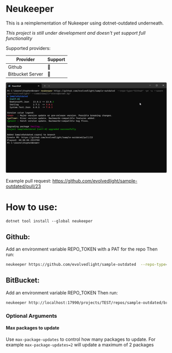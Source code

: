 # Neukeeper

This is a reimplementation of Nukeeper using dotnet-outdated underneath.

*This project is still under development and doesn't yet support full functionality*

Supported providers:

| Provider | Support |
| -------- | ------- |
| Github   | :hammer:|
| Bitbucket Server | :hammer:|

![Example Execution](docs/images/terminal.png)

Example pull request: https://github.com/evolvedlight/sample-outdated/pull/23

# How to use:

```
dotnet tool install --global neukeeper
```

## Github:
Add an environment variable REPO_TOKEN with a PAT for the repo
Then run:
```bash
neukeeper https://github.com/evolvedlight/sample-outdated  --repo-type="Github" -pr -u --username="evolvedlight" --commitEmail="steve@brown.bg"
```

## BitBucket:
Add an environment variable REPO_TOKEN 
Then run:
```bash
neukeeper http://localhost:17990/projects/TEST/repos/sample-outdated/browse --repo-type="BitbucketServer" -pr -u --username="evo" --commitEmail="steve@brown.bg"
```

### Optional Arguments

#### Max packages to update

Use `max-package-updates` to control how many packages to update. For example `max-package-updates=2` will update a maximum of 2 packages